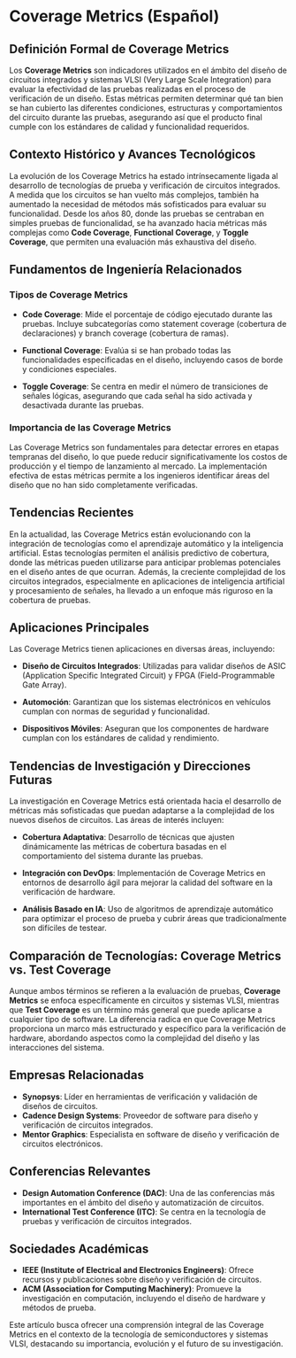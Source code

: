# Coverage Metrics (Español)

## Definición Formal de Coverage Metrics

Los **Coverage Metrics** son indicadores utilizados en el ámbito del diseño de circuitos integrados y sistemas VLSI (Very Large Scale Integration) para evaluar la efectividad de las pruebas realizadas en el proceso de verificación de un diseño. Estas métricas permiten determinar qué tan bien se han cubierto las diferentes condiciones, estructuras y comportamientos del circuito durante las pruebas, asegurando así que el producto final cumple con los estándares de calidad y funcionalidad requeridos.

## Contexto Histórico y Avances Tecnológicos

La evolución de los Coverage Metrics ha estado intrínsecamente ligada al desarrollo de tecnologías de prueba y verificación de circuitos integrados. A medida que los circuitos se han vuelto más complejos, también ha aumentado la necesidad de métodos más sofisticados para evaluar su funcionalidad. Desde los años 80, donde las pruebas se centraban en simples pruebas de funcionalidad, se ha avanzado hacia métricas más complejas como **Code Coverage**, **Functional Coverage**, y **Toggle Coverage**, que permiten una evaluación más exhaustiva del diseño.

## Fundamentos de Ingeniería Relacionados

### Tipos de Coverage Metrics

- **Code Coverage**: Mide el porcentaje de código ejecutado durante las pruebas. Incluye subcategorías como statement coverage (cobertura de declaraciones) y branch coverage (cobertura de ramas).
  
- **Functional Coverage**: Evalúa si se han probado todas las funcionalidades especificadas en el diseño, incluyendo casos de borde y condiciones especiales.

- **Toggle Coverage**: Se centra en medir el número de transiciones de señales lógicas, asegurando que cada señal ha sido activada y desactivada durante las pruebas.

### Importancia de las Coverage Metrics

Las Coverage Metrics son fundamentales para detectar errores en etapas tempranas del diseño, lo que puede reducir significativamente los costos de producción y el tiempo de lanzamiento al mercado. La implementación efectiva de estas métricas permite a los ingenieros identificar áreas del diseño que no han sido completamente verificadas.

## Tendencias Recientes

En la actualidad, las Coverage Metrics están evolucionando con la integración de tecnologías como el aprendizaje automático y la inteligencia artificial. Estas tecnologías permiten el análisis predictivo de cobertura, donde las métricas pueden utilizarse para anticipar problemas potenciales en el diseño antes de que ocurran. Además, la creciente complejidad de los circuitos integrados, especialmente en aplicaciones de inteligencia artificial y procesamiento de señales, ha llevado a un enfoque más riguroso en la cobertura de pruebas.

## Aplicaciones Principales

Las Coverage Metrics tienen aplicaciones en diversas áreas, incluyendo:

- **Diseño de Circuitos Integrados**: Utilizadas para validar diseños de ASIC (Application Specific Integrated Circuit) y FPGA (Field-Programmable Gate Array).

- **Automoción**: Garantizan que los sistemas electrónicos en vehículos cumplan con normas de seguridad y funcionalidad.

- **Dispositivos Móviles**: Aseguran que los componentes de hardware cumplan con los estándares de calidad y rendimiento.

## Tendencias de Investigación y Direcciones Futuras

La investigación en Coverage Metrics está orientada hacia el desarrollo de métricas más sofisticadas que puedan adaptarse a la complejidad de los nuevos diseños de circuitos. Las áreas de interés incluyen:

- **Cobertura Adaptativa**: Desarrollo de técnicas que ajusten dinámicamente las métricas de cobertura basadas en el comportamiento del sistema durante las pruebas.

- **Integración con DevOps**: Implementación de Coverage Metrics en entornos de desarrollo ágil para mejorar la calidad del software en la verificación de hardware.

- **Análisis Basado en IA**: Uso de algoritmos de aprendizaje automático para optimizar el proceso de prueba y cubrir áreas que tradicionalmente son difíciles de testear.

## Comparación de Tecnologías: Coverage Metrics vs. Test Coverage

Aunque ambos términos se refieren a la evaluación de pruebas, **Coverage Metrics** se enfoca específicamente en circuitos y sistemas VLSI, mientras que **Test Coverage** es un término más general que puede aplicarse a cualquier tipo de software. La diferencia radica en que Coverage Metrics proporciona un marco más estructurado y específico para la verificación de hardware, abordando aspectos como la complejidad del diseño y las interacciones del sistema.

## Empresas Relacionadas

- **Synopsys**: Líder en herramientas de verificación y validación de diseños de circuitos.
- **Cadence Design Systems**: Proveedor de software para diseño y verificación de circuitos integrados.
- **Mentor Graphics**: Especialista en software de diseño y verificación de circuitos electrónicos.

## Conferencias Relevantes

- **Design Automation Conference (DAC)**: Una de las conferencias más importantes en el ámbito del diseño y automatización de circuitos.
- **International Test Conference (ITC)**: Se centra en la tecnología de pruebas y verificación de circuitos integrados.

## Sociedades Académicas

- **IEEE (Institute of Electrical and Electronics Engineers)**: Ofrece recursos y publicaciones sobre diseño y verificación de circuitos.
- **ACM (Association for Computing Machinery)**: Promueve la investigación en computación, incluyendo el diseño de hardware y métodos de prueba.

Este artículo busca ofrecer una comprensión integral de las Coverage Metrics en el contexto de la tecnología de semiconductores y sistemas VLSI, destacando su importancia, evolución y el futuro de su investigación.